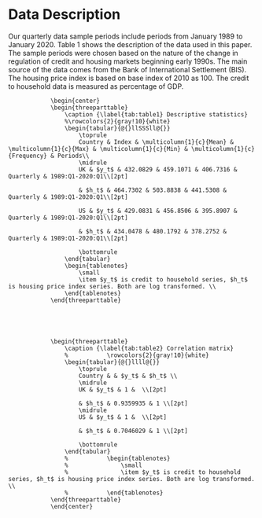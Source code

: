 # Data Description

Our quarterly data sample periods include periods from January 1989 to January 2020. Table 1 shows the description of the data used in this paper. The sample periods were chosen based on the nature of the change in regulation of credit and housing markets beginning early 1990s. The main source of the data comes from the Bank of International Settlement (BIS). The housing price index is based on base index of 2010 as 100. The credit to household data is measured as percentage of GDP.

```{=latex}
			\begin{center}
			\begin{threeparttable}				
				\caption {\label{tab:table1} Descriptive statistics}
				%\rowcolors{2}{gray!10}{white} 
				\begin{tabular}{@{}llSSSll@{}}
					\toprule
					Country & Index & \multicolumn{1}{c}{Mean} & \multicolumn{1}{c}{Max} & \multicolumn{1}{c}{Min} & \multicolumn{1}{c}{Frequency} & Periods\\
					\midrule
					UK & $y_t$ & 432.0829 & 459.1071 & 406.7316 & Quarterly & 1989:Q1-2020:Q1\\[2pt] 
					
					& $h_t$ & 464.7302 & 503.8838 & 441.5308 & Quarterly & 1989:Q1-2020:Q1\\[2pt] 
					
					US & $y_t$ & 429.0831 & 456.8506 & 395.8907 & Quarterly & 1989:Q1-2020:Q1\\[2pt] 
					
					& $h_t$ & 434.0478 & 480.1792 & 378.2752 & Quarterly & 1989:Q1-2020:Q1\\[2pt] 
					
					\bottomrule
				\end{tabular}
				\begin{tablenotes}
					\small
					\item $y_t$ is credit to household series, $h_t$ is housing price index series. Both are log transformed. \\
				\end{tablenotes}
			\end{threeparttable}

		
		


			\begin{threeparttable}
				\caption {\label{tab:table2} Correlation matrix}
				%			\rowcolors{2}{gray!10}{white} 
				\begin{tabular}{@{}llll@{}}
					\toprule
					Country & & $y_t$ & $h_t$ \\
					\midrule
					UK & $y_t$ & 1 &  \\[2pt] 
					
					& $h_t$ & 0.9359935 & 1 \\[2pt] 
					\midrule
					US & $y_t$ & 1 &  \\[2pt] 
					
					& $h_t$ & 0.7046029 & 1 \\[2pt] 
					
					\bottomrule
				\end{tabular}
				%			\begin{tablenotes}
				%				\small
				%				\item $y_t$ is credit to household series, $h_t$ is housing price index series. Both are log transformed. \\
				%			\end{tablenotes}
			\end{threeparttable}
			\end{center}
```
